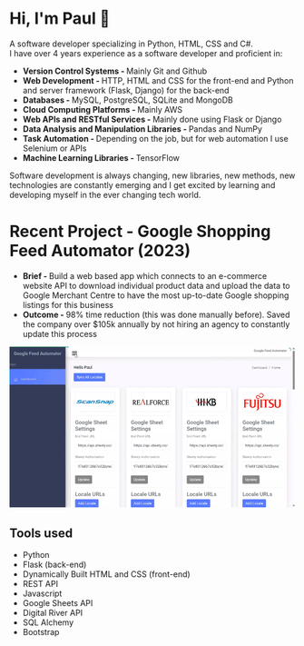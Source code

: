 <h1>Hi, I'm Paul 👋</h1>

<p>A software developer specializing in Python, HTML, CSS and C#. 
<br>
I have over 4 years experience as a software developer and proficient in:</p>

<ul>
  <li><b>Version Control Systems - </b>Mainly Git and Github</li>
  <li><b>Web Development - </b>HTTP, HTML and CSS for the front-end and Python and server framework (Flask, Django) for the back-end</li>
  <li><b>Databases - </b>MySQL, PostgreSQL, SQLite and MongoDB</li>
  <li><b>Cloud Computing Platforms - </b>Mainly AWS</li>
  <li><b>Web APIs and RESTful Services - </b>Mainly done using Flask or Django</li>
  <li><b>Data Analysis and Manipulation Libraries - </b>Pandas and NumPy</li>
  <li><b>Task Automation - </b>Depending on the job, but for web automation I use Selenium or APIs</li>
  <li><b>Machine Learning Libraries - </b>TensorFlow</li>
</ul>

Software development is always changing, new libraries, new methods, new technologies are constantly emerging and I get excited by learning and developing myself in the ever changing tech world.

<h1>Recent Project - Google Shopping Feed Automator (2023)</h1>
<ul>
  <li><b>Brief - </b>Build a web based app which connects to an e-commerce website API to download individual product data and upload the data to Google Merchant Centre to have the most up-to-date Google shopping listings for this business</li>
    <li><b>Outcome - </b>98% time reduction (this was done manually before). Saved the company over $105k annually by not hiring an agency to constantly update this process</li>
</ul>
<img src="https://raw.githubusercontent.com/geddie212/shopping_feed_gif/main/google-feed-automator.gif">
<h2>Tools used</h2>
<ul>
  <li>Python</li>
  <li>Flask (back-end)</li>
  <li>Dynamically Built HTML and CSS (front-end)</li>
  <li>REST API</li>
  <li>Javascript</li>
  <li>Google Sheets API</li>
  <li>Digital River API</li>
  <li>SQL Alchemy</li>
  <li>Bootstrap</li>
</ul>

